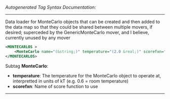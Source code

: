 <!-- THIS IS AN AUTOGENERATED FILE: Don't edit it directly, instead change the schema definition in the code itself. -->

_Autogenerated Tag Syntax Documentation:_

---
Data loader for MonteCarlo objects that can be created and then added to the data map so that they could be shared between multiple movers, if desired; superceded by the GenericMonteCarlo mover, and I believe, currently unused by any mover

```xml
<MONTECARLOS >
    <MonteCarlo name="(&string;)" temperature="(2.0 &real;)" scorefxn="(&string;)" />
</MONTECARLOS>
```



Subtag **MonteCarlo**:   

-   **temperature**: The temperature for the MonteCarlo object to operate at, interpretted in units of kT (e.g. 0.6 = room temperature)
-   **scorefxn**: Name of score function to use

---
